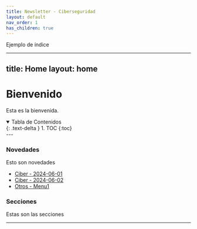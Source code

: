 ```yaml
---
title: Newsletter - Ciberseguridad
layout: default
nav_order: 1
has_children: true
---
```


Ejemplo de índice




---
title: Home
layout: home
---

# Bienvenido

Esta es la bienvenida.

<details open markdown="block">
  <summary>Tabla de Contenidos</summary>
  {: .text-delta }
1. TOC
{:toc}
</details>
---

### Novedades

Esto son novedades

- [Ciber - 2024-06-01](Otros/2024-06-01)
- [Ciber - 2024-06-02](Otros/2024-06-02)
- [Otros - Menu1](ciber/Menu)



### Secciones

Estas son las secciones

---

